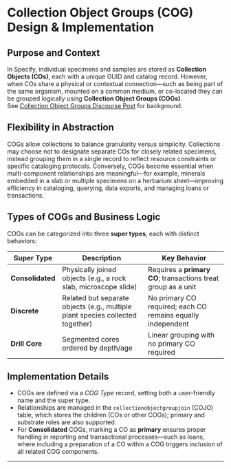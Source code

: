 # Collection Object Groups (COG) Design & Implementation

## Purpose and Context

In Specify, individual specimens and samples are stored as **Collection Objects (COs)**, each with a unique GUID and catalog record. However, when COs share a physical or contextual connection—such as being part of the same organism, mounted on a common medium, or co-located they can be grouped logically using **Collection Object Groups (COGs)**.  
See [Collection Object Groups Discourse Post](https://discourse.specifysoftware.org/t/collection-object-groups/2226) for background.

## Flexibility in Abstraction

COGs allow collections to balance granularity versus simplicity. Collections may choose not to designate separate COs for closely related specimens, instead grouping them in a single record to reflect resource constraints or specific cataloging protocols. Conversely, COGs become essential when multi-component relationships are meaningful—for example, minerals embedded in a slab or multiple specimens on a herbarium sheet—improving efficiency in cataloging, querying, data exports, and managing loans or transactions.

## Types of COGs and Business Logic

COGs can be categorized into three **super types**, each with distinct behaviors:

| Super Type      | Description                                                                                           | Key Behavior                                                                 |
|------------------|-------------------------------------------------------------------------------------------------------|------------------------------------------------------------------------------|
| **Consolidated** | Physically joined objects (e.g., a rock slab, microscope slide)                                       | Requires a **primary CO**; transactions treat group as a unit               |
| **Discrete**     | Related but separate objects (e.g., multiple plant species collected together)                        | No primary CO required; each CO remains equally independent                  |
| **Drill Core**   | Segmented cores ordered by depth/age                                                                  | Linear grouping with no primary CO required                                  |

## Implementation Details

- COGs are defined via a *COG Type* record, setting both a user-friendly name and the super type.
- Relationships are managed in the `collectionobjectgroupjoin` (COJO) table, which stores the children (COs or other COGs); primary and substrate roles are also supported.
- For **Consolidated** COGs, marking a CO as **primary** ensures proper handling in reporting and transactional processes—such as loans, where including a preparation of a CO within a COG triggers inclusion of all related COG components.

---
